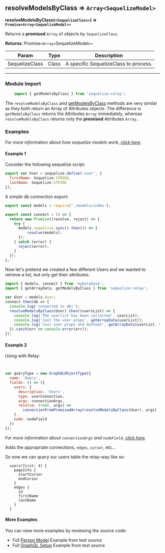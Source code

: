 ## resolveModelsByClass ⇒ `Array<SequelizeModel>`
**resolveModelsByClass(`<SequelizeClass>`) ⇒ `Promise<Array<SequelizeModel>>`**

Returns a **promised** `Array` of <SequelizeModel> objects by `SequelizeClass`.


**Returns**: Promise`<Array<`SequelizeModel`>>`


<table>
<thead><tr><th>Param</th><th>Type</th><th>Description</th></tr></thead>
<tbody>
<tr><td>SequelizeClass</td><td>Class</td><td>A specific SequelizeClass to process.</td></tr>
</tbody>
</table>

----



### Module Import
```javascript
    import { getModelsByClass } from 'sequelize-relay';
```


The `resolveModelsByClass` and [getModelsByClass](getModelsByClass.md) methods are very similar as they both return
an Array of Attributes objects.  The difference is `getModelsByClass` returns the Attributes `Array` immediately, whereas
`resolveModelsByClass` returns only the **promised** Attributes `Array`..

### Examples
*For more information about how sequelize models work, [click here](http://docs.sequelizejs.com/en/latest/docs/models-definition/).*

#### Example 1

Consider the following sequelize script:

```javascript
export var User = sequelize.define('user', {
  firstName: Sequelize.STRING,
  lastName: Sequelize.STRING
});
```

A simple db connection export:
```javascript
export const models = require('./models/index');

export const connect = () => {
  return new Promise((resolve, reject) => {
    try {
      models.sequelize.sync().then(() => {
          resolve(models);
      });
    } catch (error) {
      reject(error);
    }
  });
};
```

Now let's pretend we created a few different Users and we wanted to retrieve a list, but only get their attributes.


```javascript
import { models, connect } from 'myDatabase';
import { getArrayData, getModelsByClass } from 'sequelize-relay';

var User = models.User;
connect.then(db => {
  console.log('connected to db!');
  resolveModelsByClass(User).then((usersList) => {
    console.log('The userlist has been collected', userList);
    console.log('Just the user props', getArrayData(userList));
    console.log('Just user props and methods', getArrayData(userList, true));
  }).catch(err => console.error(err));
});
```

#### Example 2


Using with Relay:
```javascript


var queryType = new GraphQLObjectType({
  name: 'Query',
  fields: () => ({
    users: {
      description: 'Users',
      type: userConnection,
      args: connectionArgs,
      resolve: (root, args) =>
        connectionFromPromisedArray(resolveModelsByClass(User), args)
    },
    node: nodeField
  })
});
```
*For more information about `connectionArgs` and `nodeField`, [click here](https://github.com/graphql/graphql-relay-js#connections).*

Adds the appropriate connections, `edges`, `cursor`, etc...

So now we can query our users table the relay-way like so:

```
  users(first: 4) {
    pageInfo {
      startCursor
      endCursor
    }
    edges {
      id
      firstName
      lastName
    }
  }
```




#### More Examples

You can view more examples by reviewing the source code:

- Full [Person Model](../../sequelize/models/Person.js) Example from test source
- Full [GraphQL Setup](../../src/data/__tests__/connections.js) Example from test source
